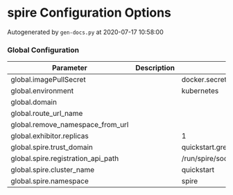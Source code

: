 # spire Configuration Options

Autogenerated by `gen-docs.py` at 2020-07-17 10:58:00

### Global Configuration

|            Parameter             |Description|              Default              |
|----------------------------------|-----------|-----------------------------------|
|global.imagePullSecret            |           |docker.secret                      |
|global.environment                |           |kubernetes                         |
|global.domain                     |           |                                   |
|global.route_url_name             |           |                                   |
|global.remove_namespace_from_url  |           |                                   |
|global.exhibitor.replicas         |           |                                  1|
|global.spire.trust_domain         |           |quickstart.greymatter.io           |
|global.spire.registration_api_path|           |/run/spire/socket/registration.sock|
|global.spire.cluster_name         |           |quickstart                         |
|global.spire.namespace            |           |spire                              |

